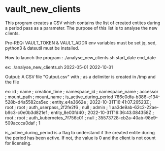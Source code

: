 # vault_new_clients

This program creates a CSV which contains the list of created entites during a period pass as a parameter. The purpose of this list is to analyse the new clients. 


Pre-REQ:
VAULT_TOKEN & VAULT_ADDR env variables must be set
jq, sed, python3 & dateutil must be installed. 


How to launch the program : 
./analyse_new_clients.sh start_date end_date

ex:
./analyse_new_clients.sh 2022-05-01 2022-10-31


Output:
A CSV file  "Output.csv" with ; as a delimiter is created in /tmp and the file

ex: 
id ; name ; creation_time ; namespace_id ; namespace_name ; accessor ; mount_path ; mount_name ; is_active_during_period
766c0dfa-b386-c134-528b-d4a5582ca5ec ; entity_e4a3662e ; 2022-10-31T16:41:07.26523Z ; root ; root ; auth_userpass_2f2fe2f6 ; null ; admin ; 1
aa3de9ab-62c2-22ae-b9c3-c0e0b3d821ef ; entity_8e00fd40 ; 2022-10-31T16:36:43.084358Z ; root ; root ; auth_kubernetes_7f756c01 ; null ; 35573728-cb2a-40ab-98e9-509accca0daf ; 1

is_active_during_period is a flag to understand if the created entite during the period has been active. If not, the value is 0 and the client is not count for licensing. 
